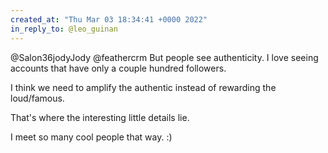 ```yaml
---
created_at: "Thu Mar 03 18:34:41 +0000 2022"
in_reply_to: @leo_guinan
---
```


@Salon36jodyJody @feathercrm But people see authenticity. I love seeing accounts that have only a couple hundred followers.

I think we need to amplify the authentic instead of rewarding the loud/famous.

That's where the interesting little details lie.

I meet so many cool people that way. :)